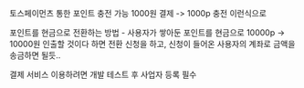토스페이먼츠 통한 포인트 충전 가능 1000원 결제 -> 1000p 충전 이런식으로

포인트를 현금으로 전환하는 방법 - 사용자가 쌓아둔 포인트를 현금으로 10000p -> 10000원 인출할 것이다 하면 전환 신청을 하고, 신청이 들어온 사용자의 계좌로 금액을 송금하면 될듯.. 

결제 서비스 이용하려면 개발 테스트 후 사업자 등록 필수
